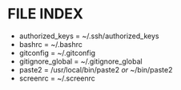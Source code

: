 FILE INDEX
==========
* authorized_keys = ~/.ssh/authorized_keys
* bashrc = ~/.bashrc
* gitconfig = ~/.gitconfig
* gitignore_global = ~/.gitignore_global
* paste2 = /usr/local/bin/paste2 *or* ~/bin/paste2
* screenrc = ~/.screenrc
